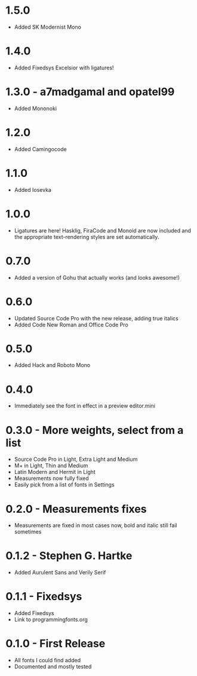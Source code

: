 # 1.5.0
* Added SK Modernist Mono

# 1.4.0
* Added Fixedsys Excelsior with ligatures!

# 1.3.0 - a7madgamal and opatel99
* Added Mononoki

# 1.2.0
* Added Camingocode

# 1.1.0
* Added Iosevka

# 1.0.0
* Ligatures are here! Hasklig, FiraCode and Monoid are now included and the appropriate text-rendering styles are set automatically.

# 0.7.0
* Added a version of Gohu that actually works (and looks awesome!)

# 0.6.0
* Updated Source Code Pro with the new release, adding true italics
* Added Code New Roman and Office Code Pro

# 0.5.0
* Added Hack and Roboto Mono

# 0.4.0
* Immediately see the font in effect in a preview editor.mini

# 0.3.0 - More weights, select from a list
* Source Code Pro in Light, Extra Light and Medium
* M+ in Light, Thin and Medium
* Latin Modern and Hermit in Light
* Measurements now fully fixed
* Easily pick from a list of fonts in Settings

# 0.2.0 - Measurements fixes
* Measurements are fixed in most cases now, bold and italic still fail sometimes

# 0.1.2 - Stephen G. Hartke
* Added Aurulent Sans and Verily Serif

# 0.1.1 - Fixedsys
* Added Fixedsys
* Link to programmingfonts.org

# 0.1.0 - First Release
* All fonts I could find added
* Documented and mostly tested
